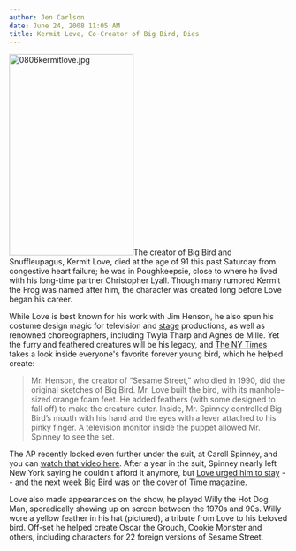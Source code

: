 ```yaml
---
author: Jen Carlson
date: June 24, 2008 11:05 AM
title: Kermit Love, Co-Creator of Big Bird, Dies
---
```


<p><img alt="0806kermitlove.jpg" src="https://web.archive.org/web/20110811151407im_/http://gothamist.com/attachments/arts_jen/0806kermitlove.jpg" width="225" height="364" class="right">The creator of Big Bird and Snuffleupagus, Kermit Love, died at the age of 91 this past Saturday from congestive heart failure; he was in Poughkeepsie, close to where he lived with his long-time partner Christopher Lyall. Though many rumored Kermit the Frog was named after him, the character was created long before Love began his career. </p>

<p>While Love is best known for his work with Jim Henson, he also spun his costume design magic for television and <a href="https://web.archive.org/web/20110811151407/http://www.ibdb.com/person.asp?ID=25024">stage</a> productions, as well as renowned choreographers, including Twyla Tharp and Agnes de Mille. Yet the furry and feathered creatures will be his legacy, and <a href="https://web.archive.org/web/20110811151407/http://www.nytimes.com/2008/06/24/arts/24love.html">The NY Times</a> takes a look inside everyone&apos;s favorite forever young bird, which he helped create:</p><blockquote>Mr. Henson, the creator of &#x201C;Sesame Street,&#x201D; who died in 1990, did the original sketches of Big Bird. Mr. Love built the bird, with its manhole-sized orange foam feet. He added feathers (with some designed to fall off) to make the creature cuter. Inside, Mr. Spinney controlled Big Bird&#x2019;s mouth with his hand and the eyes with a lever attached to his pinky finger. A television monitor inside the puppet allowed Mr. Spinney to see the set.</blockquote>The AP recently looked even further under the suit, at Caroll Spinney, and you can <a href="https://web.archive.org/web/20110811151407/http://www.youtube.com/watch?v=mCpQW-k9sdw">watch that video here</a>. After a year in the suit, Spinney nearly left New York saying he couldn&apos;t afford it anymore, but <a href="https://web.archive.org/web/20110811151407/http://www.iht.com/articles/ap/2008/06/16/arts/Advice-From-Big-Bird.php">Love urged him to stay</a> -- and the next week Big Bird was on the cover of Time magazine. <p></p>

<p>Love also made appearances on the show, he played Willy the Hot Dog Man, sporadically showing up on screen between the 1970s and 90s. Willy wore a yellow feather in his hat (pictured), a tribute from Love to his beloved bird. Off-set he helped create Oscar the Grouch, Cookie Monster and others, including characters for 22 foreign versions of Sesame Street. </p>
